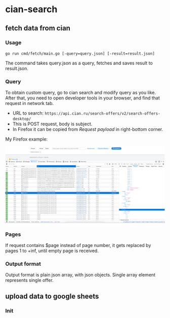 # cian-search

## fetch data from cian

### Usage

```
go run cmd/fetch/main.go [-query=query.json] [-result=result.json]
```

The command takes query.json as a query, fetches and saves result to result.json.

### Query

To obtain custom query, go to cian search and modify query as you like. After that, you need to open developer tools in your browser, and find that request in network tab.

- URL to search: `https://api.cian.ru/search-offers/v2/search-offers-desktop/`
- This is POST request, body is subject.
- In Firefox it can be copied from *Request payload* in right-bottom corner.

My Firefox example:

![query_example.png](query_example.png)

### Pages

If request contains $page instead of page number, it gets replaced by pages 1 to +inf, until empty page is received. 

### Output format

Output format is plain json array, with json objects. Single array element represents single offer.

## upload data to google sheets

### Init

```bash
```